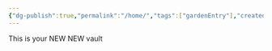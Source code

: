 ```yaml
---
{"dg-publish":true,"permalink":"/home/","tags":["gardenEntry"],"created":"2025-05-04T19:14:47.736-07:00","updated":"2025-05-04T19:35:24.772-07:00"}
---
```


This is your NEW NEW vault